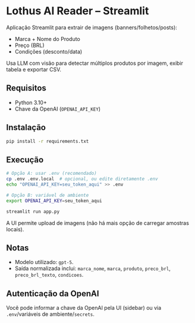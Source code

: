 # Lothus AI Reader – Streamlit

Aplicação Streamlit para extrair de imagens (banners/folhetos/posts):

- Marca + Nome do Produto
- Preço (BRL)
- Condições (desconto/data)

Usa LLM com visão para detectar múltiplos produtos por imagem, exibir tabela e exportar CSV.

## Requisitos

- Python 3.10+
- Chave da OpenAI (`OPENAI_API_KEY`)

## Instalação

```bash
pip install -r requirements.txt
```

## Execução

```bash
# Opção A: usar .env (recomendado)
cp .env .env.local  # opcional, ou edite diretamente .env
echo "OPENAI_API_KEY=seu_token_aqui" >> .env

# Opção B: variável de ambiente
export OPENAI_API_KEY=seu_token_aqui

streamlit run app.py
```

A UI permite upload de imagens (não há mais opção de carregar amostras locais).

## Notas

- Modelo utilizado: `gpt-5`.
- Saída normalizada inclui: `marca_nome`, `marca`, `produto`, `preco_brl`, `preco_brl_texto`, `condicoes`.

## Autenticação da OpenAI

Você pode informar a chave da OpenAI pela UI (sidebar) ou via `.env`/variáveis de ambiente/`secrets`.
